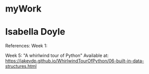 # myWork
# Isabella Doyle

References:
Week 1: 

Week 5: 
"A whirlwind tour of Python" Available at:
https://jakevdp.github.io/WhirlwindTourOfPython/06-built-in-data-structures.html